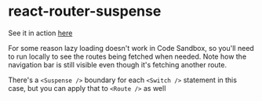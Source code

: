 # react-router-suspense

See it in action [here](https://codesandbox.io/s/laughing-allen-1jyho)

For some reason lazy loading doesn't work in Code Sandbox, so you'll need to run locally to see the routes being fetched when needed. Note how the navigation bar is still visible even though it's fetching another route.

There's a `<Suspense />` boundary for each `<Switch />` statement in this case, but you can apply that to `<Route />` as well
